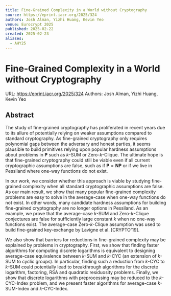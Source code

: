 ```yaml
---
title: Fine-Grained Complexity in a World without Cryptography
source: https://eprint.iacr.org/2025/324
authors: Josh Alman, Yizhi Huang, Kevin Yeo
venue: Eurocrypt 2025
published: 2025-02-22
created: 2025-02-23
aliases:
  - AHY25
---
```

# Fine-Grained Complexity in a World without Cryptography
URL: https://eprint.iacr.org/2025/324
Authors: Josh Alman, Yizhi Huang, Kevin Yeo

## Abstract
The study of fine-grained cryptography has proliferated in recent years due to its allure of potentially relying on weaker assumptions compared to standard cryptography. As fine-grained cryptography only requires polynomial gaps between the adversary and honest parties, it seems plausible to build primitives relying upon popular hardness assumptions about problems in $\mathbf{P}$ such as $k$-$\mathsf{SUM}$ or $\mathsf{Zero}$-$k$-$\mathsf{Clique}$. The ultimate hope is that fine-grained cryptography could still be viable even if all current cryptographic assumptions are false, such as if $\mathbf{P} = \mathbf{NP}$ or if we live in Pessiland where one-way functions do not exist.

In our work, we consider whether this approach is viable by studying fine-grained complexity when all standard cryptographic assumptions are false. As our main result, we show that many popular fine-grained complexity problems are easy to solve in the average-case when one-way functions do not exist. In other words, many candidate hardness assumptions for building fine-grained cryptography are no longer options in Pessiland. As an example, we prove that the average-case $k$-$\mathsf{SUM}$ and $\mathsf{Zero}$-$k$-$\mathsf{Clique}$ conjectures are false for sufficiently large constant $k$ when no one-way functions exist. The average-case $\mathsf{Zero}$-$k$-$\mathsf{Clique}$ assumption was used to build fine-grained key-exchange by Lavigne et al. [CRYPTO'19].

We also show that barriers for reductions in fine-grained complexity may be explained by problems in cryptography. First, we show that finding faster algorithms for computing discrete logarithms is equivalent to designing average-case equivalence between $k$-$\mathsf{SUM}$ and $k$-$\mathsf{CYC}$ (an extension of $k$-$\mathsf{SUM}$ to cyclic groups). In particular, finding such a reduction from $k$-$\mathsf{CYC}$ to $k$-$\mathsf{SUM}$ could potentially lead to breakthrough algorithms for the discrete logarithm, factoring, RSA and quadratic residuosity problems. Finally, we show that discrete logarithms with preprocessing may be reduced to the $k$-$\mathsf{CYC}$-$\mathsf{Index}$ problem, and we present faster algorithms for average-case $k$-$\mathsf{SUM}$-$\mathsf{Index}$ and $k$-$\mathsf{CYC}$-$\mathsf{Index}$.